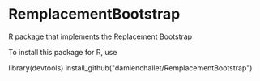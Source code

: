 # RemplacementBootstrap
R package that implements the Replacement Bootstrap

To install this package for R, use


library(devtools)
install_github("damienchallet/RemplacementBootstrap")
